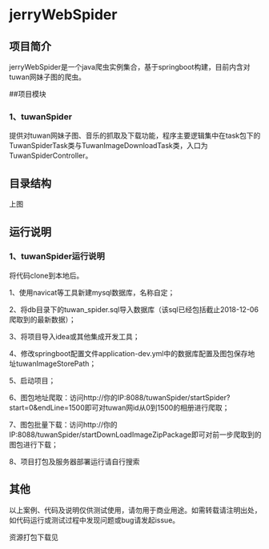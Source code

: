 # jerryWebSpider

## 项目简介

jerryWebSpider是一个java爬虫实例集合，基于springboot构建，目前内含对tuwan网妹子图的爬虫。

##项目模块 

### 1、tuwanSpider

提供对tuwan网妹子图、音乐的抓取及下载功能，程序主要逻辑集中在task包下的TuwanSpiderTask类与TuwanImageDownloadTask类，入口为TuwanSpiderController。

## 目录结构

上图

## 运行说明

### 1、tuwanSpider运行说明

将代码clone到本地后。

1、使用navicat等工具新建mysql数据库，名称自定；

2、将db目录下的tuwan_spider.sql导入数据库（该sql已经包括截止2018-12-06爬取到的最新数据）；

3、将项目导入idea或其他集成开发工具；

4、修改springboot配置文件application-dev.yml中的数据库配置及图包保存地址tuwanImageStorePath；

5、启动项目；

6、图包地址爬取：访问http://你的IP:8088/tuwanSpider/startSpider?start=0&endLine=1500即可对tuwan网id从0到1500的相册进行爬取；

7、图包批量下载：访问http://你的IP:8088/tuwanSpider/startDownLoadImageZipPackage即可对前一步爬取到的图包进行下载；

8、项目打包及服务器部署运行请自行搜索

## 其他

以上案例、代码及说明仅供测试使用，请勿用于商业用途。如需转载请注明出处，如代码运行或测试过程中发现问题或bug请发起issue。

资源打包下载见

